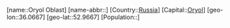 ﻿---
location: [52.9667,36.0667]
type: State
tags:
- geo/State


SpocWebEntityId: 37147
isDeleted: false
confidential: public

---
[name::Oryol Oblast]
[name-abbr::]
[Country::[Russia](geo/Continent/Europe/Russia.md)]
[Capital::[Oryol](geo/Continent/Europe/Russia/Oryol.md)]
[geo-lon::36.0667]
[geo-lat::52.9667]
[Population::]

